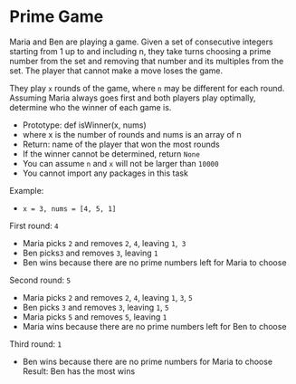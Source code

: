 
# Prime Game

Maria and Ben are playing a game. Given a set of consecutive integers starting from 1 up to and including n, they take turns choosing a prime number from the set and removing that number and its multiples from the set. The player that cannot make a move loses the game.

They play `x` rounds of the game, where `n` may be different for each round. Assuming Maria always goes first and both players play optimally, determine who the winner of each game is.

* Prototype: def isWinner(x, nums)
* where x is the number of rounds and nums is an array of n
* Return: name of the player that won the most rounds
* If the winner cannot be determined, return `None`
* You can assume `n` and `x` will not be larger than `10000`
* You cannot import any packages in this task

Example:

* `x = 3, nums = [4, 5, 1]`
  
First round: `4`

* Maria picks `2` and removes `2`, `4`, leaving `1`,` 3`
* Ben picks`3` and removes `3`, leaving `1`
* Ben wins because there are no prime numbers left for Maria to choose

Second round: `5`

* Maria picks `2` and removes `2`, `4`, leaving `1`, `3`, `5`
* Ben picks `3` and removes `3`, leaving `1`, `5`
* Maria picks `5` and removes `5`, leaving `1`
* Maria wins because there are no prime numbers left for Ben to choose

Third round: `1`

* Ben wins because there are no prime numbers for Maria to choose
Result: Ben has the most wins